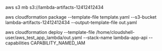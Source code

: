 aws s3 mb s3://lambda-artifacts-12412412434

aws cloudformation package --template-file template.yaml --s3-bucket lambda-artifacts-12412412434 --output-template-file out.yaml

aws cloudformation deploy --template-file /home/cloudshell-user/aws_test_app_lambda/out.yaml --stack-name lambda-app-api --capabilities CAPABILITY_NAMED_IAM

